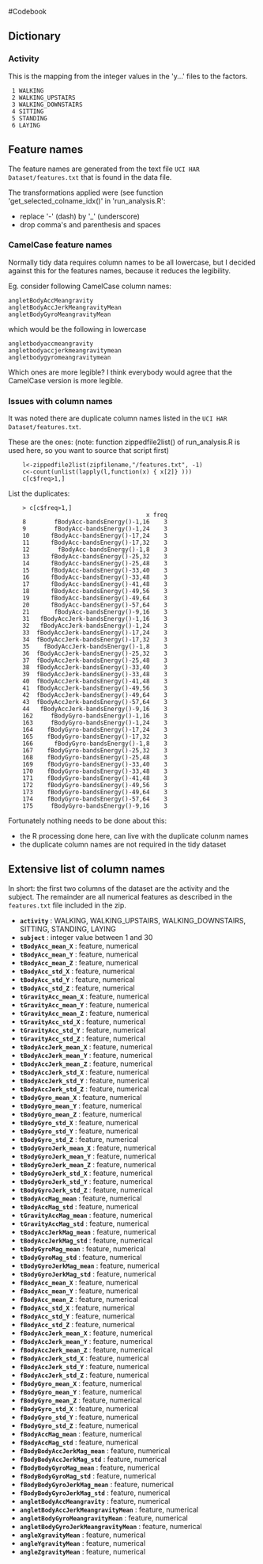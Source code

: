 #Codebook

## Dictionary 

### Activity 

This is the mapping from the integer values in the 'y...' files to the factors. 

     1 WALKING
     2 WALKING_UPSTAIRS
     3 WALKING_DOWNSTAIRS
     4 SITTING
     5 STANDING
     6 LAYING
    
    
## Feature names

The feature names are generated from the text file `UCI HAR Dataset/features.txt` that is found in the data file.

The transformations applied were (see function 'get_selected_colname_idx()' in 'run_analysis.R': 
- replace '-' (dash) by '_' (underscore)
- drop comma's and parenthesis and spaces 

### CamelCase feature names

Normally tidy data requires column names to be all lowercase, but I decided against this for the features names, because it reduces the legibility. 

Eg. consider following CamelCase column names: 

    angletBodyAccMeangravity 
    angletBodyAccJerkMeangravityMean 
    angletBodyGyroMeangravityMean 

which would be the following in lowercase 

    angletbodyaccmeangravity 
    angletbodyaccjerkmeangravitymean 
    angletbodygyromeangravitymean 

Which ones are more legible? I think everybody would agree that the CamelCase version is more legible.

### Issues with column names

It was noted there are duplicate column names listed in the `UCI HAR Dataset/features.txt`. 

These are the ones: (note: function zippedfile2list() of run_analysis.R is used here, so you want to source that script first)

        l<-zippedfile2list(zipfilename,"/features.txt", -1)
        c<-count(unlist(lapply(l,function(x) { x[2]} )))
        c[c$freq>1,]

List the duplicates:

        > c[c$freq>1,]
                                           x freq
        8        fBodyAcc-bandsEnergy()-1,16    3
        9        fBodyAcc-bandsEnergy()-1,24    3
        10      fBodyAcc-bandsEnergy()-17,24    3
        11      fBodyAcc-bandsEnergy()-17,32    3
        12        fBodyAcc-bandsEnergy()-1,8    3
        13      fBodyAcc-bandsEnergy()-25,32    3
        14      fBodyAcc-bandsEnergy()-25,48    3
        15      fBodyAcc-bandsEnergy()-33,40    3
        16      fBodyAcc-bandsEnergy()-33,48    3
        17      fBodyAcc-bandsEnergy()-41,48    3
        18      fBodyAcc-bandsEnergy()-49,56    3
        19      fBodyAcc-bandsEnergy()-49,64    3
        20      fBodyAcc-bandsEnergy()-57,64    3
        21       fBodyAcc-bandsEnergy()-9,16    3
        31   fBodyAccJerk-bandsEnergy()-1,16    3
        32   fBodyAccJerk-bandsEnergy()-1,24    3
        33  fBodyAccJerk-bandsEnergy()-17,24    3
        34  fBodyAccJerk-bandsEnergy()-17,32    3
        35    fBodyAccJerk-bandsEnergy()-1,8    3
        36  fBodyAccJerk-bandsEnergy()-25,32    3
        37  fBodyAccJerk-bandsEnergy()-25,48    3
        38  fBodyAccJerk-bandsEnergy()-33,40    3
        39  fBodyAccJerk-bandsEnergy()-33,48    3
        40  fBodyAccJerk-bandsEnergy()-41,48    3
        41  fBodyAccJerk-bandsEnergy()-49,56    3
        42  fBodyAccJerk-bandsEnergy()-49,64    3
        43  fBodyAccJerk-bandsEnergy()-57,64    3
        44   fBodyAccJerk-bandsEnergy()-9,16    3
        162     fBodyGyro-bandsEnergy()-1,16    3
        163     fBodyGyro-bandsEnergy()-1,24    3
        164    fBodyGyro-bandsEnergy()-17,24    3
        165    fBodyGyro-bandsEnergy()-17,32    3
        166      fBodyGyro-bandsEnergy()-1,8    3
        167    fBodyGyro-bandsEnergy()-25,32    3
        168    fBodyGyro-bandsEnergy()-25,48    3
        169    fBodyGyro-bandsEnergy()-33,40    3
        170    fBodyGyro-bandsEnergy()-33,48    3
        171    fBodyGyro-bandsEnergy()-41,48    3
        172    fBodyGyro-bandsEnergy()-49,56    3
        173    fBodyGyro-bandsEnergy()-49,64    3
        174    fBodyGyro-bandsEnergy()-57,64    3
        175     fBodyGyro-bandsEnergy()-9,16    3

Fortunately nothing needs to be done about this: 
- the R processing done here, can live with the duplicate colunm names
- the duplicate column names are not required in the tidy dataset  

## Extensive list of column names 

In short: the first two columns of the dataset are the activity and the subject.  The remainder are all numerical features as described in the `features.txt` file included in the zip. 

- **`activity`** :  WALKING, WALKING_UPSTAIRS, WALKING_DOWNSTAIRS, SITTING, STANDING, LAYING
- **`subject`** : integer value between 1 and 30
- **`tBodyAcc_mean_X`** : feature, numerical 
- **`tBodyAcc_mean_Y`** : feature, numerical 
- **`tBodyAcc_mean_Z`** : feature, numerical 
- **`tBodyAcc_std_X`** : feature, numerical 
- **`tBodyAcc_std_Y`** : feature, numerical 
- **`tBodyAcc_std_Z`** : feature, numerical 
- **`tGravityAcc_mean_X`** : feature, numerical 
- **`tGravityAcc_mean_Y`** : feature, numerical 
- **`tGravityAcc_mean_Z`** : feature, numerical 
- **`tGravityAcc_std_X`** : feature, numerical 
- **`tGravityAcc_std_Y`** : feature, numerical 
- **`tGravityAcc_std_Z`** : feature, numerical 
- **`tBodyAccJerk_mean_X`** : feature, numerical 
- **`tBodyAccJerk_mean_Y`** : feature, numerical 
- **`tBodyAccJerk_mean_Z`** : feature, numerical 
- **`tBodyAccJerk_std_X`** : feature, numerical 
- **`tBodyAccJerk_std_Y`** : feature, numerical 
- **`tBodyAccJerk_std_Z`** : feature, numerical 
- **`tBodyGyro_mean_X`** : feature, numerical 
- **`tBodyGyro_mean_Y`** : feature, numerical 
- **`tBodyGyro_mean_Z`** : feature, numerical 
- **`tBodyGyro_std_X`** : feature, numerical 
- **`tBodyGyro_std_Y`** : feature, numerical 
- **`tBodyGyro_std_Z`** : feature, numerical 
- **`tBodyGyroJerk_mean_X`** : feature, numerical 
- **`tBodyGyroJerk_mean_Y`** : feature, numerical 
- **`tBodyGyroJerk_mean_Z`** : feature, numerical 
- **`tBodyGyroJerk_std_X`** : feature, numerical 
- **`tBodyGyroJerk_std_Y`** : feature, numerical 
- **`tBodyGyroJerk_std_Z`** : feature, numerical 
- **`tBodyAccMag_mean`** : feature, numerical 
- **`tBodyAccMag_std`** : feature, numerical 
- **`tGravityAccMag_mean`** : feature, numerical 
- **`tGravityAccMag_std`** : feature, numerical 
- **`tBodyAccJerkMag_mean`** : feature, numerical 
- **`tBodyAccJerkMag_std`** : feature, numerical 
- **`tBodyGyroMag_mean`** : feature, numerical 
- **`tBodyGyroMag_std`** : feature, numerical 
- **`tBodyGyroJerkMag_mean`** : feature, numerical 
- **`tBodyGyroJerkMag_std`** : feature, numerical 
- **`fBodyAcc_mean_X`** : feature, numerical 
- **`fBodyAcc_mean_Y`** : feature, numerical 
- **`fBodyAcc_mean_Z`** : feature, numerical 
- **`fBodyAcc_std_X`** : feature, numerical 
- **`fBodyAcc_std_Y`** : feature, numerical 
- **`fBodyAcc_std_Z`** : feature, numerical 
- **`fBodyAccJerk_mean_X`** : feature, numerical 
- **`fBodyAccJerk_mean_Y`** : feature, numerical 
- **`fBodyAccJerk_mean_Z`** : feature, numerical 
- **`fBodyAccJerk_std_X`** : feature, numerical 
- **`fBodyAccJerk_std_Y`** : feature, numerical 
- **`fBodyAccJerk_std_Z`** : feature, numerical 
- **`fBodyGyro_mean_X`** : feature, numerical 
- **`fBodyGyro_mean_Y`** : feature, numerical 
- **`fBodyGyro_mean_Z`** : feature, numerical 
- **`fBodyGyro_std_X`** : feature, numerical 
- **`fBodyGyro_std_Y`** : feature, numerical 
- **`fBodyGyro_std_Z`** : feature, numerical 
- **`fBodyAccMag_mean`** : feature, numerical 
- **`fBodyAccMag_std`** : feature, numerical 
- **`fBodyBodyAccJerkMag_mean`** : feature, numerical 
- **`fBodyBodyAccJerkMag_std`** : feature, numerical 
- **`fBodyBodyGyroMag_mean`** : feature, numerical 
- **`fBodyBodyGyroMag_std`** : feature, numerical 
- **`fBodyBodyGyroJerkMag_mean`** : feature, numerical 
- **`fBodyBodyGyroJerkMag_std`** : feature, numerical 
- **`angletBodyAccMeangravity`** : feature, numerical 
- **`angletBodyAccJerkMeangravityMean`** : feature, numerical 
- **`angletBodyGyroMeangravityMean`** : feature, numerical 
- **`angletBodyGyroJerkMeangravityMean`** : feature, numerical 
- **`angleXgravityMean`** : feature, numerical 
- **`angleYgravityMean`** : feature, numerical 
- **`angleZgravityMean`** : feature, numerical 
